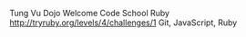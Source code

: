 Tung Vu Dojo
Welcome
Code School Ruby
http://tryruby.org/levels/4/challenges/1
Git, JavaScript, Ruby
